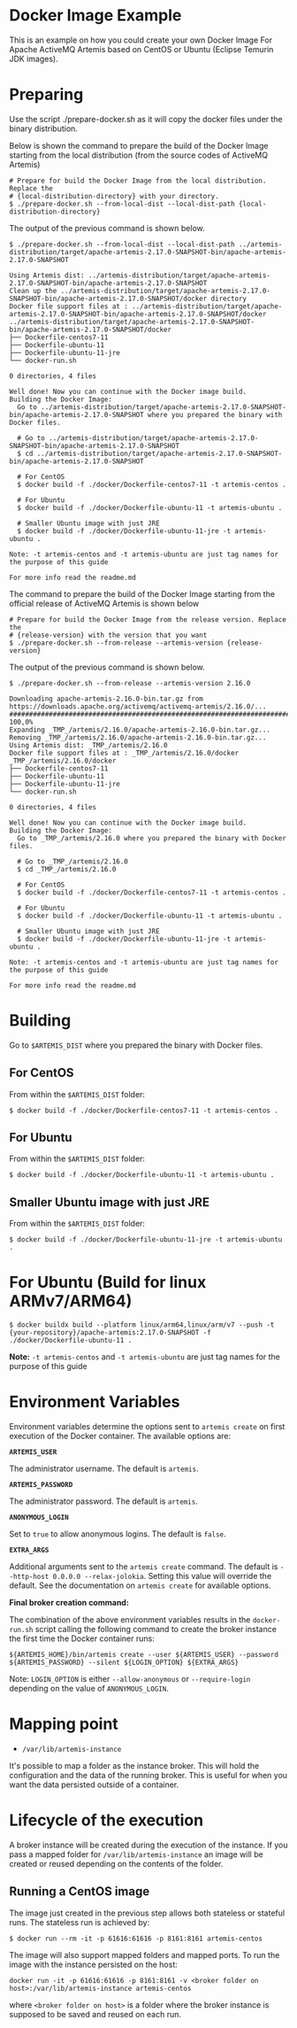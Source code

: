 # Docker Image Example

This is an example on how you could create your own Docker Image For Apache 
ActiveMQ Artemis based on CentOS or Ubuntu (Eclipse Temurin JDK images).

# Preparing

Use the script ./prepare-docker.sh as it will copy the docker files under the 
binary distribution.

Below is shown the command to prepare the build of the Docker Image starting 
from the local distribution (from the source codes of ActiveMQ Artemis)

```
# Prepare for build the Docker Image from the local distribution. Replace the 
# {local-distribution-directory} with your directory.
$ ./prepare-docker.sh --from-local-dist --local-dist-path {local-distribution-directory}
```

The output of the previous command is shown below.

```
$ ./prepare-docker.sh --from-local-dist --local-dist-path ../artemis-distribution/target/apache-artemis-2.17.0-SNAPSHOT-bin/apache-artemis-2.17.0-SNAPSHOT

Using Artemis dist: ../artemis-distribution/target/apache-artemis-2.17.0-SNAPSHOT-bin/apache-artemis-2.17.0-SNAPSHOT
Clean up the ../artemis-distribution/target/apache-artemis-2.17.0-SNAPSHOT-bin/apache-artemis-2.17.0-SNAPSHOT/docker directory
Docker file support files at : ../artemis-distribution/target/apache-artemis-2.17.0-SNAPSHOT-bin/apache-artemis-2.17.0-SNAPSHOT/docker
../artemis-distribution/target/apache-artemis-2.17.0-SNAPSHOT-bin/apache-artemis-2.17.0-SNAPSHOT/docker
├── Dockerfile-centos7-11
├── Dockerfile-ubuntu-11
├── Dockerfile-ubuntu-11-jre
└── docker-run.sh

0 directories, 4 files

Well done! Now you can continue with the Docker image build.
Building the Docker Image:
  Go to ../artemis-distribution/target/apache-artemis-2.17.0-SNAPSHOT-bin/apache-artemis-2.17.0-SNAPSHOT where you prepared the binary with Docker files.

  # Go to ../artemis-distribution/target/apache-artemis-2.17.0-SNAPSHOT-bin/apache-artemis-2.17.0-SNAPSHOT
  $ cd ../artemis-distribution/target/apache-artemis-2.17.0-SNAPSHOT-bin/apache-artemis-2.17.0-SNAPSHOT

  # For CentOS
  $ docker build -f ./docker/Dockerfile-centos7-11 -t artemis-centos .

  # For Ubuntu
  $ docker build -f ./docker/Dockerfile-ubuntu-11 -t artemis-ubuntu .

  # Smaller Ubuntu image with just JRE
  $ docker build -f ./docker/Dockerfile-ubuntu-11-jre -t artemis-ubuntu .

Note: -t artemis-centos and -t artemis-ubuntu are just tag names for the purpose of this guide

For more info read the readme.md
```

The command to prepare the build of the Docker Image starting from the official 
release of ActiveMQ Artemis is shown below

```
# Prepare for build the Docker Image from the release version. Replace the
# {release-version} with the version that you want 
$ ./prepare-docker.sh --from-release --artemis-version {release-version}
```

The output of the previous command is shown below.

```
$ ./prepare-docker.sh --from-release --artemis-version 2.16.0

Downloading apache-artemis-2.16.0-bin.tar.gz from https://downloads.apache.org/activemq/activemq-artemis/2.16.0/...
################################################################################################################################################################################################################################ 100,0%
Expanding _TMP_/artemis/2.16.0/apache-artemis-2.16.0-bin.tar.gz...
Removing _TMP_/artemis/2.16.0/apache-artemis-2.16.0-bin.tar.gz...
Using Artemis dist: _TMP_/artemis/2.16.0
Docker file support files at : _TMP_/artemis/2.16.0/docker
_TMP_/artemis/2.16.0/docker
├── Dockerfile-centos7-11
├── Dockerfile-ubuntu-11
├── Dockerfile-ubuntu-11-jre
└── docker-run.sh

0 directories, 4 files

Well done! Now you can continue with the Docker image build.
Building the Docker Image:
  Go to _TMP_/artemis/2.16.0 where you prepared the binary with Docker files.

  # Go to _TMP_/artemis/2.16.0
  $ cd _TMP_/artemis/2.16.0

  # For CentOS
  $ docker build -f ./docker/Dockerfile-centos7-11 -t artemis-centos .

  # For Ubuntu
  $ docker build -f ./docker/Dockerfile-ubuntu-11 -t artemis-ubuntu .

  # Smaller Ubuntu image with just JRE
  $ docker build -f ./docker/Dockerfile-ubuntu-11-jre -t artemis-ubuntu .

Note: -t artemis-centos and -t artemis-ubuntu are just tag names for the purpose of this guide

For more info read the readme.md
```

# Building

Go to `$ARTEMIS_DIST` where you prepared the binary with Docker files.

## For CentOS

From within the `$ARTEMIS_DIST` folder:
```
$ docker build -f ./docker/Dockerfile-centos7-11 -t artemis-centos .
```

## For Ubuntu

From within the `$ARTEMIS_DIST` folder:
```
$ docker build -f ./docker/Dockerfile-ubuntu-11 -t artemis-ubuntu .
```

## Smaller Ubuntu image with just JRE
From within the `$ARTEMIS_DIST` folder:
```
$ docker build -f ./docker/Dockerfile-ubuntu-11-jre -t artemis-ubuntu .
```

# For Ubuntu (Build for linux ARMv7/ARM64)
```
$ docker buildx build --platform linux/arm64,linux/arm/v7 --push -t {your-repository}/apache-artemis:2.17.0-SNAPSHOT -f ./docker/Dockerfile-ubuntu-11 .
```

**Note:**
`-t artemis-centos` and `-t artemis-ubuntu` are just tag names for the purpose of this guide


# Environment Variables

Environment variables determine the options sent to `artemis create` on first execution of the Docker
container. The available options are: 

**`ARTEMIS_USER`**

The administrator username. The default is `artemis`.

**`ARTEMIS_PASSWORD`**

The administrator password. The default is `artemis`.

**`ANONYMOUS_LOGIN`**

Set to `true` to allow anonymous logins. The default is `false`.

**`EXTRA_ARGS`**

Additional arguments sent to the `artemis create` command. The default is `--http-host 0.0.0.0 --relax-jolokia`.
Setting this value will override the default. See the documentation on `artemis create` for available options.

**Final broker creation command:**

The combination of the above environment variables results in the `docker-run.sh` script calling
the following command to create the broker instance the first time the Docker container runs:

    ${ARTEMIS_HOME}/bin/artemis create --user ${ARTEMIS_USER} --password ${ARTEMIS_PASSWORD} --silent ${LOGIN_OPTION} ${EXTRA_ARGS}

Note: `LOGIN_OPTION` is either `--allow-anonymous` or `--require-login` depending on the value of `ANONYMOUS_LOGIN`.

# Mapping point

- `/var/lib/artemis-instance`

It's possible to map a folder as the instance broker.
This will hold the configuration and the data of the running broker. This is useful for when you want the data persisted outside of a container.


# Lifecycle of the execution

A broker instance will be created during the execution of the instance. If you pass a mapped folder for `/var/lib/artemis-instance` an image will be created or reused depending on the contents of the folder.



## Running a CentOS image

The image just created in the previous step allows both stateless or stateful runs.
The stateless run is achieved by:
```
$ docker run --rm -it -p 61616:61616 -p 8161:8161 artemis-centos 
```
The image will also support mapped folders and mapped ports. To run the image with the instance persisted on the host:
```
docker run -it -p 61616:61616 -p 8161:8161 -v <broker folder on host>:/var/lib/artemis-instance artemis-centos 
```
where `<broker folder on host>` is a folder where the broker instance is supposed to 
be saved and reused on each run.
